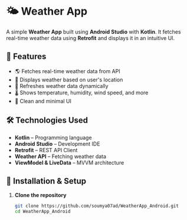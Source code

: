 # 🌤 Weather App

A simple **Weather App** built using **Android Studio** with **Kotlin**. It fetches real-time weather data using **Retrofit** and displays it in an intuitive UI.

## 📌 Features

- 🌎 Fetches real-time weather data from API  
- 📍 Displays weather based on user's location  
- 🔄 Refreshes weather data dynamically  
- 🌡 Shows temperature, humidity, wind speed, and more  
- 🎨 Clean and minimal UI  

## 🛠 Technologies Used

- **Kotlin** – Programming language  
- **Android Studio** – Development IDE  
- **Retrofit** – REST API Client  
- **Weather API** – Fetching weather data  
- **ViewModel & LiveData** – MVVM architecture  

## 🚀 Installation & Setup

1. **Clone the repository**  
   ```sh
   git clone https://github.com/soumya07ad/WeatherApp_Android.git
   cd WeatherApp_Android
